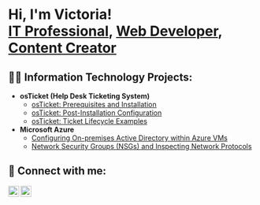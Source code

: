 <h1>Hi, I'm Victoria! <br/><a href="https://www.linkedin.com/in/victoria-allen-315ba026b/">IT Professional</a>, <a href="https://github.com/toriey23 ">Web Developer</a>, <a href="https://www.youtube.com/@VyckieyOAT">Content Creator</a></h1>

<h2>👨‍💻 Information Technology Projects:</h2>

- <b>osTicket (Help Desk Ticketing System)</b>
  - [osTicket: Prerequisites and Installation](https://github.com/Toriey23/osticket-prereqs.git)
  - [osTicket: Post-Installation Configuration](https://github.com/toriey23/post-install-config)
  - [osTicket: Ticket Lifecycle Examples](https://github.com/toriey23/ticket-lifecycle)
- <b>Microsoft Azure</b>
  - [Configuring On-premises Active Directory within Azure VMs](https://github.com/Toriey23/configure-ad.git)
  - [Network Security Groups (NSGs) and Inspecting Network Protocols](https://github.com/Toriey23/azure-network-protocols.git)

<h2> 🤳 Connect with me:</h2>

[<img align="left" alt="toriey23 | YouTube" width="22px" src="https://cdn.jsdelivr.net/npm/simple-icons@v3/icons/youtube.svg" />][youtube]
[<img align="left" alt="toriey23 | LinkedIn" width="22px" src="https://cdn.jsdelivr.net/npm/simple-icons@v3/icons/linkedin.svg" />][linkedin]

[youtube]: https://www.youtube.com/c/toriey23
[linkedin]: https://linkedin.com/in/toriey23
